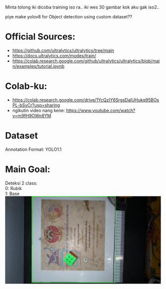 Minta tolong iki dicoba training iso ra..
iki wes 30 gambar kok aku gak iso2..

piye make yolov8 for Object detection using custom dataset??

# Official Sources:
- https://github.com/ultralytics/ultralytics/tree/main
- https://docs.ultralytics.com/modes/train/
- https://colab.research.google.com/github/ultralytics/ultralytics/blob/main/examples/tutorial.ipynb

# Colab-ku:
- https://colab.research.google.com/drive/1YcQzIY6SrgsDalUHukq95BOsPL-bSvCr?usp=sharing
- ngikutin video nang kene: https://www.youtube.com/watch?v=m9fH9OWn8YM

# Dataset
Annotation Format: YOLO1.1

# Main Goal:
Deteksi 2 class:   
0: Rubik   
1: Base
![Main Goal](https://github.com/vkurpmax/Syncro/blob/main/bounding_box.png?raw=true)
